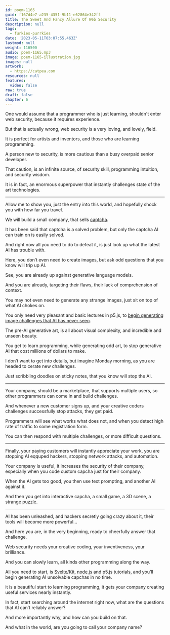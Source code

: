```yaml
---
id: poem-1165
guid: f167d4e7-a235-4351-9b11-e62864e342ff
title: The Sweet And Fancy Allure Of Web Security
description: null
tags:
  - furkies-purrkies
date: '2023-05-11T03:07:55.463Z'
lastmod: null
weight: 116500
audio: poem-1165.mp3
image: poem-1165-illustration.jpg
images: null
artwork:
  - https://catpea.com
resources: null
features:
  video: false
raw: true
draft: false
chapter: 6
---
```


One would assume that a programmer who is just learning,
shouldn't enter web security, because it requires experience.

But that is actually wrong,
web security is a very loving, and lovely, field.

It is perfect for artists and inventors,
and those who are learning programming.

A person new to security,
is more cautious than a busy overpaid senior developer.

That caution, is an infinite source,
of security skill, programming intuition, and security wisdom.

It is in fact, an enormous superpower
that instantly challenges state of the art technologies.

---

Allow me to show you, just the entry into this world,
and hopefully shock you with how far you travel.

We will build a small company,
that sells [captcha].

It has been said that captcha is a solved problem,
but only the captcha AI can train on is easily solved.

And right now all you need to do to defeat it,
is just look up what the latest AI has trouble with.

Here, you don’t even need to create images,
but ask odd questions that you know will trip up AI.

See,
you are already up against generative language models.

And you are already, targeting their flaws,
their lack of comprehension of context.

You may not even need to generate any strange images,
just sit on top of what AI chokes on.

You only need very pleasant and basic lectures in p5.js,
to [begin generating image challenges that AI has never seen][unseen].

The pre-AI generative art, is all about visual complexity,
and incredible and unseen beauty.

You get to learn programming, while generating odd art,
to stop generative AI that cost millions of dollars to make.

I don’t want to get into details,
but imagine Monday morning, as you are headed to cerate new challenges.

Just scribbling doodles on sticky notes,
that you know will stop the AI.

---

Your company, should be a marketplace, that supports multiple users,
so other programmers can come in and build challenges.

And whenever a new customer signs up,
and your creative coders challenges successfully stop attacks, they get paid.

Programmers will see what works what does not,
and when you detect high rate of traffic to some registration form.

You can then respond with multiple challenges,
or more difficult questions.

---

Finally, your paying customers will instantly appreciate your work,
you are stopping AI eqquped hackers, stopping network attacks, and automation.

Your company is useful, it increases the security of their company,
especially when you code custom capcha just for their company.

When the AI gets too good, you then use text prompting,
and another AI against it.

And then you get into interactive capcha,
a small game, a 3D scene, a strange puzzle.

---

AI has been unleashed, and hackers secretly going crazy about it,
their tools will become more powerful…

And here you are, in the very beginning,
ready to cheerfully answer that challenge.

Web security needs your creative coding,
your inventiveness, your brilliance.

And you can slowly learn,
all kinds other programming along the way.

All you need to start, is [Svelte/Kit][svelte], [node.js][node] and p5.js tutorials,
and you’ll begin generating AI unsolvable capchas in no time.

it is a beautiful start to learning programming,
it gets your company creating useful services nearly instantly.

In fact, start searching around the internet right now,
what are the questions that AI can’t reliably answer?

And more importantly why,
and how can you build on that.

And what in the world,
are you going to call your company name?

[captcha]: https://github.com/ZYSzys/awesome-captcha
[unseen]: https://showcase.p5js.org
[svelte]: https://svelte.dev/tutorial/basics
[node]: https://www.youtube.com/results?search_query=learn+nodejs
